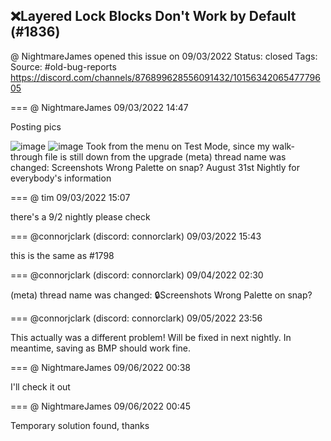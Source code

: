 ## ❌Layered Lock Blocks Don't Work by Default (#1836)
@ NightmareJames opened this issue on 09/03/2022
Status: closed
Tags: 
Source: #old-bug-reports https://discord.com/channels/876899628556091432/1015634206547779605


=== @ NightmareJames 09/03/2022 14:47

Posting pics

![image](https://cdn.discordapp.com/attachments/1015634206547779605/1015634266773782588/zc_screen00001.png?ex=65ec769e&is=65da019e&hm=a71889d64587f72a6d3f7c27d7606e18f8860de72e15c893803820ceb0a99ab2&)
![image](https://cdn.discordapp.com/attachments/1015634206547779605/1015634267176452186/zc_screen00002.png?ex=65ec769e&is=65da019e&hm=99c320bb771e73e1d82213f95953608c294d5b8faba5f2f9c08806d439614fc2&)
Took from the menu on Test Mode, since my walk-through file is still down from the upgrade
(meta) thread name was changed: Screenshots  Wrong Palette on snap?
August 31st Nightly for everybody's information

=== @ tim 09/03/2022 15:07

there's a 9/2 nightly please check

=== @connorjclark (discord: connorclark) 09/03/2022 15:43

this is the same as #1798

=== @connorjclark (discord: connorclark) 09/04/2022 02:30

(meta) thread name was changed: 🔒Screenshots  Wrong Palette on snap?

=== @connorjclark (discord: connorclark) 09/05/2022 23:56

This actually was a different problem! Will be fixed in next nightly.
In meantime, saving as BMP should work fine.

=== @ NightmareJames 09/06/2022 00:38

I'll check it out

=== @ NightmareJames 09/06/2022 00:45

Temporary solution found, thanks
